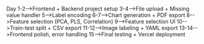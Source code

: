 Day
1-2-->Frontend + Backend project setup
3-4-->File upload + Missing value handler
5-->Label encoding
6-7-->Chart generation + PDF export
8-->Feature selection (PCA, PLS, Correlation)
9-->Feature selection UI
10-->Train-test split + CSV export
11-12-->Image labeling + YAML export
13-14-->Frontend polish, error handling
15-->Final testing + Vercel deployment